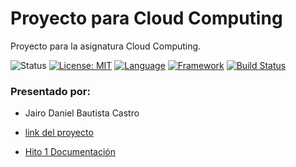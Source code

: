 # Proyecto para Cloud Computing

Proyecto para la asignatura Cloud Computing.

![Status](https://img.shields.io/badge/Status-Documenting-yellow.svg)  [![License: MIT](https://img.shields.io/badge/License-MIT-yellow.svg)](https://opensource.org/licenses/MIT)
[![Language](https://img.shields.io/badge/laguage-java-green.svg)](https://www.java.com/)
[![Framework](https://img.shields.io/badge/framework-spring-yellowgreen.svg)](https://spring.io/)
[![Build Status](https://travis-ci.org/danielbc09/Proyecto_CC.svg?branch=master)](https://travis-ci.org/danielbc09/Proyecto_CC)




### Presentado por:

* Jairo Daniel Bautista Castro

* [link del proyecto](https://danielbc09.github.io/Proyecto_CC/)

* [Hito 1 Documentación](https://github.com/danielbc09/Proyecto_CC/blob/hito_1/Documentacion.md/)